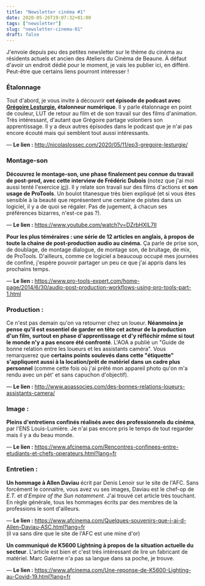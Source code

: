 ```yaml
---
title: "Newsletter cinéma #1"
date: 2020-05-26T19:07:32+01:00
tags: ["newsletter"]
slug: "newsletter-cinema-01"
draft: false
---
```


J'envoie depuis peu des petites newsletter sur le thème du cinéma au résidents actuels et ancien des Ateliers du Cinéma de Beaune. À défaut d'avoir un endroit dédié pour le moment, je vais les publier ici, en différé. Peut-être que certains liens pourront intéresser !

### Étalonnage

Tout d'abord, je vous invite à découvrir **cet épisode de podcast avec [Grégoire Lesturgie](https://www.imdb.com/name/nm3439497/), étalonneur numérique**. Il y parle étalonnage en point de couleur, LUT de retour au film et de son travail sur des films d'animation. Très intéressant, d'autant que Grégoire partage volontiers son apprentissage. Il y a deux autres épisodes dans le podcast que je n'ai pas encore écouté mais qui semblent tout aussi intéressants.

— **Le lien :** http://nicolaslossec.com/2020/05/11/ep3-gregoire-lesturgie/

### Montage-son

**Découvrez le montage-son, une phase finalement peu connue du travail de post-prod, avec cette interview de Frédéric Dubois** (notez que j'ai moi aussi tenté l'exercice [ici](https://demaindargile.com/blog/le-montage-son/)). Il y relate son travail sur des films d'actions et **son usage de ProTools**. Un boulot titanesque très bien expliqué (et si vous êtes sensible à la beauté que représentent une centaine de pistes dans un logiciel, il y a de quoi se régaler. Pas de jugement, à chacun ses préférences bizarres, n'est-ce pas ?).  

— **Le lien :** https://www.youtube.com/watch?v=DZrbHXlL7II

**Pour les plus téméraires : une série de 12 articles en anglais, à propos de toute la chaine de post-production audio au cinéma.** Ça parle de prise son, de doublage, de montage dialogue, de montage son, de bruitage, de mix, de ProTools. D'ailleurs, comme ce logiciel a beaucoup occupé mes journées de confiné, j'espère pouvoir partager un peu ce que j'ai appris dans les prochains temps.  

— **Le lien :** https://www.pro-tools-expert.com/home-page/2014/6/30/audio-post-production-workflows-using-pro-tools-part-1.html

### Production :

Ce n'est pas demain qu'on va retourner chez un loueur. **Néanmoins je pense qu'il est essentiel de garder en tête cet acteur de la production d'un film, surtout en phase d'apprentissage et d'y réfléchir même si tout le monde n'y a pas encore été confronté**. L'AOA a publié un "Guide de bonne relation entre les loueurs et les assistants caméra". Vous remarquerez que **certains points soulevés dans cette "étiquette" s'appliquent aussi à la location/prêt de matériel dans un cadre plus personnel** (comme cette fois où j'ai prêté mon appareil photo qu'on m'a rendu avec un pèt' et sans capuchon d'objectif).

— **Le lien :** http://www.aoassocies.com/des-bonnes-relations-loueurs-assistants-camera/

### Image :

**Pleins d'entretiens confinés réalisés avec des professionnels du cinéma**, par l'ENS Louis-Lumière. Je n'ai pas encore pris le temps de tout regarder mais il y a du beau monde.  

— **Le lien :** https://www.afcinema.com/Rencontres-confinees-entre-etudiants-et-chefs-operateurs.html?lang=fr

### Entretien :

**Un hommage à Allen Daviau** écrit par Denis Lenoir sur le site de l'AFC. Sans forcément le connaitre, vous avez vu ses images, Daviau est le chef-op de *E.T.* et d'*Empire of the Sun notamment*. J'ai trouvé cet article très touchant. En règle générale, tous les hommages écrits par des membres de la professions le sont d'ailleurs.  

— **Le lien :** https://www.afcinema.com/Quelques-souvenirs-que-j-ai-d-Allen-Daviau-ASC.html?lang=fr  
(il va sans dire que le site de l'AFC est une mine d'or)

**Un communiqué de K5600 Lightning à propos de la situation actuelle du secteur**. L'article est bien et c'est très intéressant de lire un fabricant de matériel. Marc Galerne n'a pas sa langue dans sa poche, je trouve.  

— **Le lien :** https://www.afcinema.com/Une-reponse-de-K5600-Lighting-au-Covid-19.html?lang=fr
